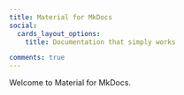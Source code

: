 ```yaml
---
title: Material for MkDocs
social:
  cards_layout_options:
    title: Documentation that simply works

comments: true
---
```


Welcome to Material for MkDocs.

